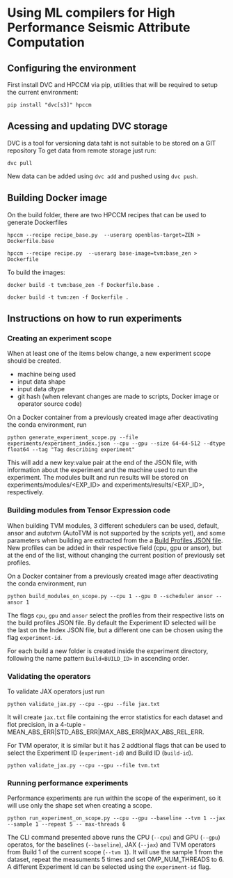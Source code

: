 # Using ML compilers for High Performance Seismic Attribute Computation

## Configuring the environment

First install DVC and HPCCM via pip, utilities that will be required to setup the current environment:

```
pip install "dvc[s3]" hpccm
```

## Acessing and updating DVC storage

DVC is a tool for versioning data taht is not suitable to be stored on a GIT repository
To get data from remote storage just run:

```
dvc pull
```

New data can be added using `dvc add` and pushed using `dvc push`.

## Building Docker image

On the build folder, there are two HPCCM recipes that can be used to generate Dockerfiles

```
hpccm --recipe recipe_base.py  --userarg openblas-target=ZEN > Dockerfile.base
```

```
hpccm --recipe recipe.py  --userarg base-image=tvm:base_zen > Dockerfile
```

To build the images:

```
docker build -t tvm:base_zen -f Dockerfile.base .
```

```
docker build -t tvm:zen -f Dockerfile .
```

## Instructions on how to run experiments

### Creating an experiment scope

When at least one of the items below change, a new experiment scope should be created.

- machine being used
- input data shape
- input data dtype
- git hash (when relevant changes are made to scripts, Docker image or operator source code)

On a Docker container from a previously created image after deactivating the conda environment, run

```
python generate_experiment_scope.py --file experiments/experiment_index.json --cpu --gpu --size 64-64-512 --dtype float64 --tag "Tag describing experiment"
```

This will add a new key:value pair at the end of the JSON file, with information about the experiment and the machine used to run the experiment. The modules built and run results will be stored on experiments/modules/<EXP_ID> and experiments/results/<EXP_ID>, respectively.

### Building modules from Tensor Expression code

When building TVM modules, 3 different schedulers can be used, default, ansor and autotvm (AutoTVM is not supported by the scripts yet), and some parameters when building are extracted from the a [Build Profiles JSON file](experiments/build_profiles.json). New profiles can be added in their respective field (cpu, gpu or ansor), but at the end of the list, without changing the current position of previously set profiles.

On a Docker container from a previously created image after deactivating the conda environment, run

```
python build_modules_on_scope.py --cpu 1 --gpu 0 --scheduler ansor --ansor 1
```

The flags `cpu`, `gpu` and `ansor` select the profiles from their respective lists on the build profiles JSON file. By default the Experiment ID selected will be the last on the Index JSON file, but a different one can be chosen using the flag `experiment-id`.

For each build a new folder is created inside the experiment directory, following the name pattern `Build<BUILD_ID>` in ascending order.

### Validating the operators

To validate JAX operators just run

```
python validate_jax.py --cpu --gpu --file jax.txt
```

It will create `jax.txt` file containing the error statistics for each dataset and flot precision, in a 4-tuple - MEAN_ABS_ERR|STD_ABS_ERR|MAX_ABS_ERR|MAX_ABS_REL_ERR.

For TVM operator, it is similar but it has 2 addtional flags that can be used to select the Experiment ID (`experiment-id`) and Build ID (`build-id`).

```
python validate_jax.py --cpu --gpu --file tvm.txt
```

### Running performance experiments

Performance experiments are run within the scope of the experiment, so it will use only the shape set when creating a scope.

```
python run_experiment_on_scope.py --cpu --gpu --baseline --tvm 1 --jax --sample 1 --repeat 5 -- max-threads 6
```

The CLI command presented above runs the CPU (`--cpu`) and GPU (`--gpu`) operatos, for the baselines (`--baseline`), JAX (`--jax`) and TVM operators from Build 1 of the current scope (`--tvm 1`). It will use the sample 1 from the dataset, repeat the measuments 5 times and set OMP_NUM_THREADS to 6. A different Experiment Id can be selected using the `experiment-id` flag.
